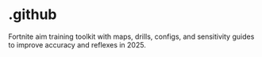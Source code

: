 # .github
Fortnite aim training toolkit with maps, drills, configs, and sensitivity guides to improve accuracy and reflexes in 2025.
